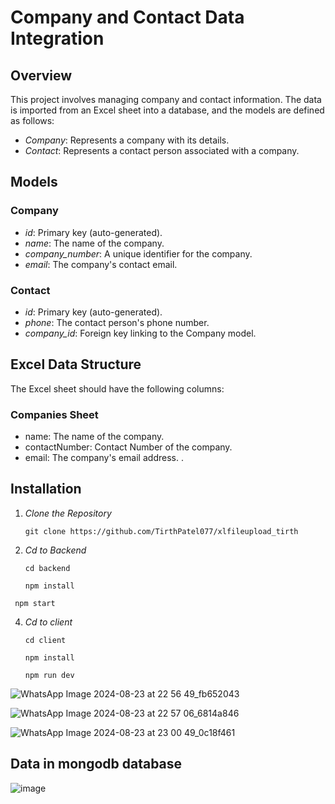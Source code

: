 # Company and Contact Data Integration

## Overview

This project involves managing company and contact information. The data is imported from an Excel sheet into a database, and the models are defined as follows:

- *Company*: Represents a company with its details.
- *Contact*: Represents a contact person associated with a company.

## Models

### Company

- *id*: Primary key (auto-generated).
- *name*: The name of the company.
- *company_number*: A unique identifier for the company.
- *email*: The company's contact email.

### Contact

- *id*: Primary key (auto-generated).
- *phone*: The contact person's phone number.
- *company_id*: Foreign key linking to the Company model.

## Excel Data Structure

The Excel sheet should have the following columns:

### Companies Sheet

- name: The name of the company.
- contactNumber: Contact Number of the company.
- email: The company's email address.
.

## Installation

1. *Clone the Repository*

   ```
   git clone https://github.com/TirthPatel077/xlfileupload_tirth
   ```

2. *Cd to Backend*

    ```
   cd backend
    ```
   
   ```
   npm install
   ```
   
  ```
   npm start
  ```
4. *Cd to client*

   ```
   cd client
   ```

   ```
   npm install
   ```
    
    ```
    npm run dev
   ```


![WhatsApp Image 2024-08-23 at 22 56 49_fb652043](https://github.com/user-attachments/assets/3293320d-9449-4ea2-9dcc-d269e9b8f8bc)

![WhatsApp Image 2024-08-23 at 22 57 06_6814a846](https://github.com/user-attachments/assets/a617296b-74b3-4b1d-9bff-5edcc5ad654b)

![WhatsApp Image 2024-08-23 at 23 00 49_0c18f461](https://github.com/user-attachments/assets/bf1fd7af-1eb1-4805-a920-c423407ed35e)

## Data in mongodb database

![image](https://github.com/user-attachments/assets/3da55b29-4a37-41a5-a4c9-f2950b028d5d)


   
